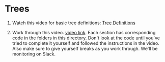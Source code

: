 # Trees



1. Watch this video for basic tree definitions: [Tree
   Definitions](https://www.youtube.com/watch?v=hL_RtqvgrbM&list=PL9KxKa8NpFxLg5c0DQ5VOra7V6jgfqg5B&index=2&t=0s)


2. Work through this video. [video
   link](https://www.youtube.com/watch?v=Qa5r8Wsda70). Each section
   has corresponding code in the folders in this directory. Don't look
   at the code until you've tried to complete it yourself and followed
   the instructions in the video. Also make sure to give yourself
   breaks as you work through. We'll be monitoring on Slack.
